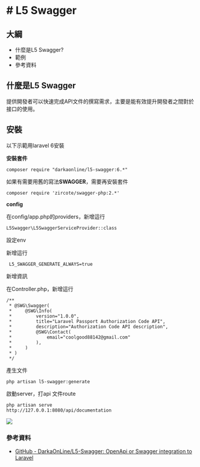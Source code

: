 # # L5 Swagger

## 大綱

- 什麼是L5 Swagger?
- 範例
- 參考資料

## 什麼是L5 Swagger

提供開發者可以快速完成API文件的撰寫需求，主要是能有效提升開發者之間對於接口的使用。

## 安裝

以下示範用laravel 6安裝

**安裝套件**

```
composer require "darkaonline/l5-swagger:6.*"
```

如果有需要用舊的寫法**SWAGGER**，需要再安裝套件

```
composer require 'zircote/swagger-php:2.*'
```

**config**

在config/app.php的providers，新增這行

```
L5Swagger\L5SwaggerServiceProvider::class
```

設定env

新增這行

```
 L5_SWAGGER_GENERATE_ALWAYS=true
```

新增資訊

在Controller.php，新增這行

```
/**
 * @SWG\Swagger(
 *     @SWG\Info(
 *         version="1.0.0",
 *         title="Laravel Passport Authorization Code API",
 *         description="Authorization Code API description",
 *         @SWG\Contact(
 *             email="coolgood88142@gmail.com"
 *         ),
 *     )
 * )
 */
```

產生文件

```
php artisan l5-swagger:generate
```

啟動server，打api 文件route

```
php artisan serve
http://127.0.0.1:8080/api/documentation
```

![](C:\xampp\htdocs\markdown_note\assets\images\swagger1.png)



### 參考資料

- [GitHub - DarkaOnLine/L5-Swagger: OpenApi or Swagger integration to Laravel](https://github.com/DarkaOnLine/L5-Swagger)
  
  
